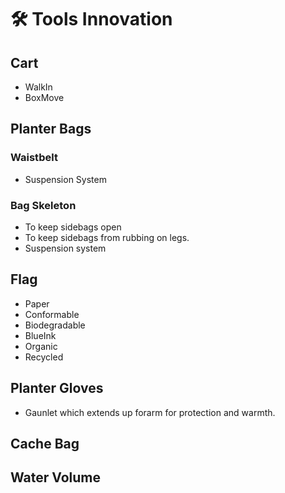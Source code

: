 # 🛠 Tools Innovation

## Cart

- WalkIn
- BoxMove

## Planter Bags

### Waistbelt

- Suspension System

### Bag Skeleton

- To keep sidebags open
- To keep sidebags from rubbing on legs.
- Suspension system

## Flag

- Paper
- Conformable
- Biodegradable
- BlueInk
- Organic
- Recycled

## Planter Gloves

- Gaunlet which extends up forarm for protection and warmth.

## Cache Bag

## Water Volume